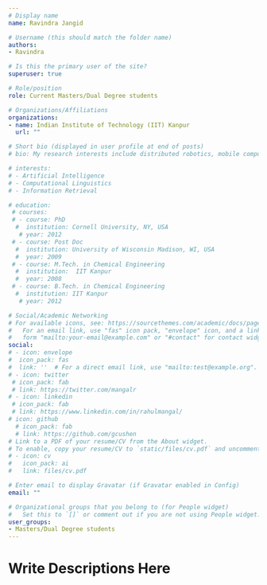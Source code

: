 ```yaml
---
# Display name
name: Ravindra Jangid

# Username (this should match the folder name)
authors:
- Ravindra

# Is this the primary user of the site?
superuser: true

# Role/position
role: Current Masters/Dual Degree students

# Organizations/Affiliations
organizations:
- name: Indian Institute of Technology (IIT) Kanpur
  url: ""

# Short bio (displayed in user profile at end of posts)
# bio: My research interests include distributed robotics, mobile computing and programmable matter.

# interests:
# - Artificial Intelligence
# - Computational Linguistics
# - Information Retrieval

# education:
 # courses:
 # - course: PhD 
  #  institution: Cornell University, NY, USA
   # year: 2012
 # - course: Post Doc
  #  institution: University of Wisconsin Madison, WI, USA
  #  year: 2009
 # - course: M.Tech. in Chemical Engineering
  #  institution:  IIT Kanpur
  #  year: 2008
 # - course: B.Tech. in Chemical Engineering 
  #  institution: IIT Kanpur
   # year: 2012

# Social/Academic Networking
# For available icons, see: https://sourcethemes.com/academic/docs/page-builder/#icons
#   For an email link, use "fas" icon pack, "envelope" icon, and a link in the
#   form "mailto:your-email@example.com" or "#contact" for contact widget.
social:
# - icon: envelope
#  icon_pack: fas
#  link: ''  # For a direct email link, use "mailto:test@example.org".
# - icon: twitter
 # icon_pack: fab
 # link: https://twitter.com/mangalr
# - icon: linkedin
 # icon_pack: fab
 # link: https://www.linkedin.com/in/rahulmangal/
# icon: github
  # icon_pack: fab
  # link: https://github.com/gcushen
# Link to a PDF of your resume/CV from the About widget.
# To enable, copy your resume/CV to `static/files/cv.pdf` and uncomment the lines below.
# - icon: cv
#   icon_pack: ai
#   link: files/cv.pdf

# Enter email to display Gravatar (if Gravatar enabled in Config)
email: ""

# Organizational groups that you belong to (for People widget)
#   Set this to `[]` or comment out if you are not using People widget.
user_groups:
- Masters/Dual Degree students
---
```

# Write Descriptions Here
